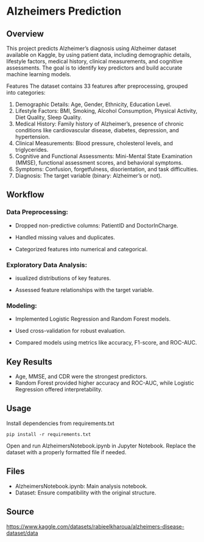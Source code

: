 # Alzheimers Prediction

## Overview
This project predicts Alzheimer’s diagnosis using Alzheimer dataset available on Kaggle, by using patient data, including demographic details, lifestyle factors, medical history, clinical measurements, and cognitive assessments. The goal is to identify key predictors and build accurate machine learning models.

Features
The dataset contains 33 features after preprocessing, grouped into categories:

1. Demographic Details: Age, Gender, Ethnicity, Education Level.
2. Lifestyle Factors: BMI, Smoking, Alcohol Consumption, Physical Activity, Diet Quality, Sleep Quality.
3. Medical History: Family history of Alzheimer’s, presence of chronic conditions like cardiovascular disease, diabetes, depression, and hypertension.
4. Clinical Measurements: Blood pressure, cholesterol levels, and triglycerides. 
5. Cognitive and Functional Assessments: Mini-Mental State Examination (MMSE), functional assessment scores, and behavioral symptoms. 
6. Symptoms: Confusion, forgetfulness, disorientation, and task difficulties. 
7. Diagnosis: The target variable (binary: Alzheimer’s or not).
## Workflow
### Data Preprocessing:
- Dropped non-predictive columns: PatientID and DoctorInCharge. 
- Handled missing values and duplicates.

- Categorized features into numerical and categorical.

### Exploratory Data Analysis:
- isualized distributions of key features.

- Assessed feature relationships with the target variable.
### Modeling:
- Implemented Logistic Regression and Random Forest models.

- Used cross-validation for robust evaluation.

- Compared models using metrics like accuracy, F1-score, and ROC-AUC.

## Key Results
- Age, MMSE, and CDR were the strongest predictors.
- Random Forest provided higher accuracy and ROC-AUC, while Logistic Regression offered interpretability.
## Usage
Install dependencies from requirements.txt

```shell
pip install -r requirements.txt
```
Open and run AlzheimersNotebook.ipynb in Jupyter Notebook.
Replace the dataset with a properly formatted file if needed.
## Files
- AlzheimersNotebook.ipynb: Main analysis notebook.
-  Dataset: Ensure compatibility with the original structure.
## Source
https://www.kaggle.com/datasets/rabieelkharoua/alzheimers-disease-dataset/data